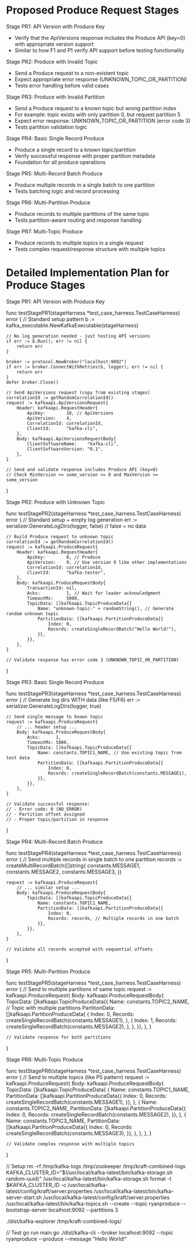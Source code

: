 # Proposed Produce Request Stages

Stage PR1: API Version with Produce Key
- Verify that the ApiVersions response includes the Produce API (key=0) with appropriate version support
- Similar to how F1 and P1 verify API support before testing functionality

Stage PR2: Produce with Invalid Topic
- Send a Produce request to a non-existent topic
- Expect appropriate error response (UNKNOWN_TOPIC_OR_PARTITION)
- Tests error handling before valid cases

Stage PR3: Produce with Invalid Partition
- Send a Produce request to a known topic but wrong partition index
- For example: topic exists with only partition 0, but request partition 5
- Expect error response: UNKNOWN_TOPIC_OR_PARTITION (error code 3)
- Tests partition validation logic

Stage PR4: Basic Single Record Produce
- Produce a single record to a known topic/partition
- Verify successful response with proper partition metadata
- Foundation for all produce operations

Stage PR5: Multi-Record Batch Produce
- Produce multiple records in a single batch to one partition
- Tests batching logic and record processing

Stage PR6: Multi-Partition Produce
- Produce records to multiple partitions of the same topic
- Tests partition-aware routing and response handling

Stage PR7: Multi-Topic Produce
- Produce records to multiple topics in a single request
- Tests complex request/response structure with multiple topics


# Detailed Implementation Plan for Produce Stages

Stage PR1: API Version with Produce Key

func testStagePR1(stageHarness *test_case_harness.TestCaseHarness) error {
    // Standard setup pattern
    b := kafka_executable.NewKafkaExecutable(stageHarness)

    // No log generation needed - just testing API versions
    if err := b.Run(); err != nil {
        return err
    }

    broker := protocol.NewBroker("localhost:9092")
    if err := broker.ConnectWithRetries(b, logger); err != nil {
        return err
    }
    defer broker.Close()

    // Send ApiVersions request (copy from existing stages)
    correlationId := getRandomCorrelationId()
    request := kafkaapi.ApiVersionsRequest{
        Header: kafkaapi.RequestHeader{
            ApiKey:        18, // ApiVersions
            ApiVersion:    4,
            CorrelationId: correlationId,
            ClientId:      "kafka-cli",
        },
        Body: kafkaapi.ApiVersionsRequestBody{
            ClientSoftwareName:    "kafka-cli",
            ClientSoftwareVersion: "0.1",
        },
    }

    // Send and validate response includes Produce API (key=0)
    // Check MinVersion <= some_version >= 0 and MaxVersion >= some_version
}

Stage PR2: Produce with Unknown Topic

func testStagePR2(stageHarness *test_case_harness.TestCaseHarness) error {
    // Standard setup + empty log generation
    err := serializer.GenerateLogDirs(logger, false) // false = no data

    // Build Produce request to unknown topic
    correlationId := getRandomCorrelationId()
    request := kafkaapi.ProduceRequest{
        Header: kafkaapi.RequestHeader{
            ApiKey:        0, // Produce
            ApiVersion:    9, // Use version 9 like other implementations
            CorrelationId: correlationId,
            ClientId:      "kafka-tester",
        },
        Body: kafkaapi.ProduceRequestBody{
            TransactionId: nil,
            Acks:          1, // Wait for leader acknowledgment
            TimeoutMs:     5000,
            TopicData: []kafkaapi.TopicProduceData{{
                Name: "unknown-topic-" + randomString(), // Generate random unknown topic
                PartitionData: []kafkaapi.PartitionProduceData{{
                    Index: 0,
                    Records: createSingleRecordBatch("Hello World!"),
                }},
            }},
        },
    }

    // Validate response has error code 3 (UNKNOWN_TOPIC_OR_PARTITION)
}

Stage PR3: Basic Single Record Produce

func testStagePR3(stageHarness *test_case_harness.TestCaseHarness) error {
    // Generate log dirs WITH data (like F5/F6)
    err := serializer.GenerateLogDirs(logger, true)

    // Send single message to known topic
    request := kafkaapi.ProduceRequest{
        // ... header setup ...
        Body: kafkaapi.ProduceRequestBody{
            Acks:      1,
            TimeoutMs: 5000,
            TopicData: []kafkaapi.TopicProduceData{{
                Name: constants.TOPIC1_NAME, // Use existing topic from test data
                PartitionData: []kafkaapi.PartitionProduceData{{
                    Index: 0,
                    Records: createSingleRecordBatch(constants.MESSAGE1),
                }},
            }},
        },
    }

    // Validate successful response:
    // - Error code: 0 (NO_ERROR)
    // - Partition offset assigned
    // - Proper topic/partition in response
}

Stage PR4: Multi-Record Batch Produce

func testStagePR4(stageHarness *test_case_harness.TestCaseHarness) error {
    // Send multiple records in single batch to one partition
    records := createMultiRecordBatch([]string{
        constants.MESSAGE1,
        constants.MESSAGE2,
        constants.MESSAGE3,
    })

    request := kafkaapi.ProduceRequest{
        // ... similar setup ...
        Body: kafkaapi.ProduceRequestBody{
            TopicData: []kafkaapi.TopicProduceData{{
                Name: constants.TOPIC1_NAME,
                PartitionData: []kafkaapi.PartitionProduceData{{
                    Index: 0,
                    Records: records, // Multiple records in one batch
                }},
            }},
        },
    }

    // Validate all records accepted with sequential offsets
}

Stage PR5: Multi-Partition Produce

func testStagePR5(stageHarness *test_case_harness.TestCaseHarness) error {
    // Send to multiple partitions of same topic
    request := kafkaapi.ProduceRequest{
        Body: kafkaapi.ProduceRequestBody{
            TopicData: []kafkaapi.TopicProduceData{{
                Name: constants.TOPIC2_NAME, // Topic with multiple partitions
                PartitionData: []kafkaapi.PartitionProduceData{
                    {
                        Index: 0,
                        Records: createSingleRecordBatch(constants.MESSAGE1),
                    },
                    {
                        Index: 1,
                        Records: createSingleRecordBatch(constants.MESSAGE2),
                    },
                },
            }},
        },
    }

    // Validate response for both partitions
}

Stage PR6: Multi-Topic Produce

func testStagePR6(stageHarness *test_case_harness.TestCaseHarness) error {
    // Send to multiple topics (like P5 pattern)
    request := kafkaapi.ProduceRequest{
        Body: kafkaapi.ProduceRequestBody{
            TopicData: []kafkaapi.TopicProduceData{
                {
                    Name: constants.TOPIC1_NAME,
                    PartitionData: []kafkaapi.PartitionProduceData{{
                        Index: 0,
                        Records: createSingleRecordBatch(constants.MESSAGE1),
                    }},
                },
                {
                    Name: constants.TOPIC2_NAME,
                    PartitionData: []kafkaapi.PartitionProduceData{{
                        Index: 0,
                        Records: createSingleRecordBatch(constants.MESSAGE2),
                    }},
                },
                {
                    Name: constants.TOPIC3_NAME,
                    PartitionData: []kafkaapi.PartitionProduceData{{
                        Index: 0,
                        Records: createSingleRecordBatch(constants.MESSAGE3),
                    }},
                },
            },
        },
    }

    // Validate complex response with multiple topics
}


// Setup
rm -rf /tmp/kafka-logs /tmp/zookeeper /tmp/kraft-combined-logs
KAFKA_CLUSTER_ID="$(/usr/local/kafka-latest/bin/kafka-storage.sh random-uuid)"
/usr/local/kafka-latest/bin/kafka-storage.sh format -t $KAFKA_CLUSTER_ID -c /usr/local/kafka-latest/config/kraft/server.properties
/usr/local/kafka-latest/bin/kafka-server-start.sh /usr/local/kafka-latest/config/kraft/server.properties
/usr/local/kafka-latest/bin/kafka-topics.sh --create --topic ryanproduce --bootstrap-server localhost:9092 --partitions 3


./dist/kafka-explorer /tmp/kraft-combined-logs/


// Test
go run main.go
./dist/kafka-cli --broker localhost:9092 --topic ryanproduce --produce --message "Hello World!"